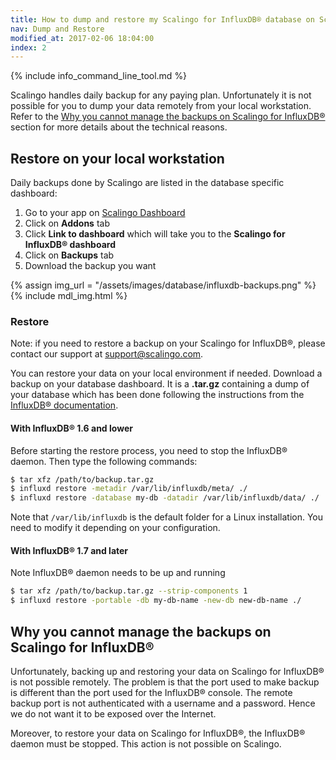 ```yaml
---
title: How to dump and restore my Scalingo for InfluxDB® database on Scalingo
nav: Dump and Restore
modified_at: 2017-02-06 18:04:00
index: 2
---
```


{% include info_command_line_tool.md %}

Scalingo handles daily backup for any paying plan. Unfortunately it is not
possible for you to dump your data remotely from your local workstation. Refer
to the
<a href="#why-you-cannot-manage-the-backups-for-influxdb-on-scalingo">Why you
cannot manage the backups on Scalingo for InfluxDB®</a> section for more details
about the technical reasons.

## Restore on your local workstation

Daily backups done by Scalingo are listed in the database specific dashboard:

1. Go to your app on [Scalingo Dashboard](https://dashboard.scalingo.com/apps)
2. Click on **Addons** tab
3. Click **Link to dashboard** which will take you to the **Scalingo for InfluxDB® dashboard**
4. Click on **Backups** tab
5. Download the backup you want

{% assign img_url = "/assets/images/database/influxdb-backups.png" %}
{% include mdl_img.html %}

### Restore

Note: if you need to restore a backup on your Scalingo for InfluxDB®, please contact our
support at [support@scalingo.com](mailto:support@scalingo.com).

You can restore your data on your local environment if needed. Download a backup on your database
dashboard. It is a **.tar.gz** containing a dump of your database which has been
done following the instructions from the [InfluxDB®
documentation](https://docs.influxdata.com/influxdb/v1.2/administration/backup_and_restore/).

#### With InfluxDB® 1.6 and lower

Before starting the restore process, you need to stop the InfluxDB® daemon. Then type
the following commands:

```bash
$ tar xfz /path/to/backup.tar.gz
$ influxd restore -metadir /var/lib/influxdb/meta/ ./
$ influxd restore -database my-db -datadir /var/lib/influxdb/data/ ./
```

Note that `/var/lib/influxdb` is the default folder for a Linux installation. You need to modify it
depending on your configuration.

#### With InfluxDB® 1.7 and later

Note InfluxDB® daemon needs to be up and running

```bash
$ tar xfz /path/to/backup.tar.gz --strip-components 1
$ influxd restore -portable -db my-db-name -new-db new-db-name ./
```


## Why you cannot manage the backups on Scalingo for InfluxDB®

Unfortunately, backing up and restoring your data on Scalingo for InfluxDB® is not possible
remotely. The problem is that the port used to make backup is different than the port used for the
InfluxDB® console. The remote backup port is not authenticated with a username and a password. Hence
we do not want it to be exposed over the Internet.

Moreover, to restore your data on Scalingo for InfluxDB®, the InfluxDB® daemon must be stopped. This action is not
possible on Scalingo.
